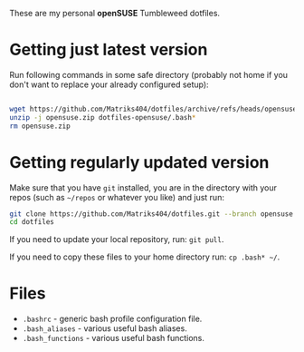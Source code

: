 These are my personal **openSUSE** Tumbleweed dotfiles.

# Getting just latest version

Run following commands in some safe directory (probably not home if you don't want to replace your already configured setup):

```bash

wget https://github.com/Matriks404/dotfiles/archive/refs/heads/opensuse.zip
unzip -j opensuse.zip dotfiles-opensuse/.bash*
rm opensuse.zip

```

# Getting regularly updated version

Make sure that you have `git` installed, you are in the directory with your repos (such as `~/repos` or whatever you like) and just run:

```bash
git clone https://github.com/Matriks404/dotfiles.git --branch opensuse
cd dotfiles
```

If you need to update your local repository, run: `git pull`.

If you need to copy these files to your home directory run: `cp .bash* ~/`.

# Files

* `.bashrc` - generic bash profile configuration file.
* `.bash_aliases` - various useful bash aliases.
* `.bash_functions` - various useful bash functions.
